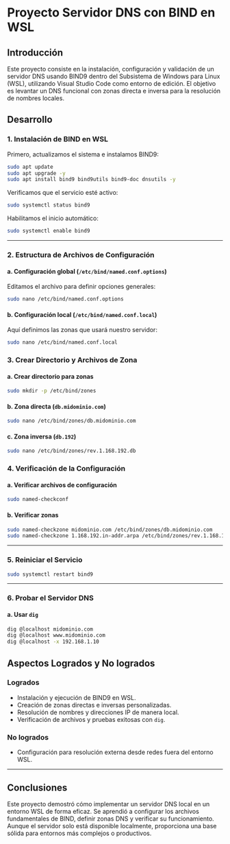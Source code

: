 # Proyecto Servidor DNS con BIND en WSL

## Introducción

Este proyecto consiste en la instalación, configuración y validación de un servidor DNS usando BIND9 dentro del Subsistema de Windows para Linux (WSL), utilizando Visual Studio Code como entorno de edición. El objetivo es levantar un DNS funcional con zonas directa e inversa para la resolución de nombres locales.

## Desarrollo

### 1. Instalación de BIND en WSL

Primero, actualizamos el sistema e instalamos BIND9:

```bash
sudo apt update
sudo apt upgrade -y
sudo apt install bind9 bind9utils bind9-doc dnsutils -y
```

Verificamos que el servicio esté activo:

```bash
sudo systemctl status bind9
```

Habilitamos el inicio automático:

```bash
sudo systemctl enable bind9
```

---

### 2. Estructura de Archivos de Configuración

#### a. Configuración global (`/etc/bind/named.conf.options`)

Editamos el archivo para definir opciones generales:

```bash
sudo nano /etc/bind/named.conf.options
```


#### b. Configuración local (`/etc/bind/named.conf.local`)

Aquí definimos las zonas que usará nuestro servidor:

```bash
sudo nano /etc/bind/named.conf.local
```


### 3. Crear Directorio y Archivos de Zona

#### a. Crear directorio para zonas

```bash
sudo mkdir -p /etc/bind/zones
```

#### b. Zona directa (`db.midominio.com`)

```bash
sudo nano /etc/bind/zones/db.midominio.com
```


#### c. Zona inversa (`db.192`)

```bash
sudo nano /etc/bind/zones/rev.1.168.192.db
```


### 4. Verificación de la Configuración

#### a. Verificar archivos de configuración

```bash
sudo named-checkconf
```

#### b. Verificar zonas

```bash
sudo named-checkzone midominio.com /etc/bind/zones/db.midominio.com
sudo named-checkzone 1.168.192.in-addr.arpa /etc/bind/zones/rev.1.168.192.db
```

---

### 5. Reiniciar el Servicio

```bash
sudo systemctl restart bind9
```

---

### 6. Probar el Servidor DNS

#### a. Usar `dig`

```bash
dig @localhost midominio.com
dig @localhost www.midominio.com
dig @localhost -x 192.168.1.10
```


## Aspectos Logrados y No logrados

### Logrados

- Instalación y ejecución de BIND9 en WSL.
- Creación de zonas directas e inversas personalizadas.
- Resolución de nombres y direcciones IP de manera local.
- Verificación de archivos y pruebas exitosas con `dig`.

### No logrados

- Configuración para resolución externa desde redes fuera del entorno WSL.

---

## Conclusiones

Este proyecto demostró cómo implementar un servidor DNS local en un entorno WSL de forma eficaz. Se aprendió a configurar los archivos fundamentales de BIND, definir zonas DNS y verificar su funcionamiento. Aunque el servidor solo está disponible localmente, proporciona una base sólida para entornos más complejos o productivos.
